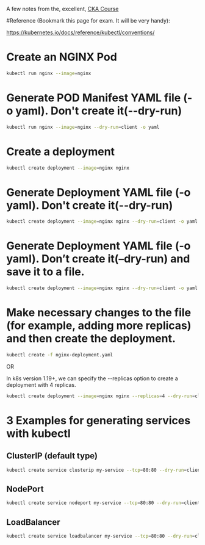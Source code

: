A few notes from the, excellent, [CKA Course](https://www.udemy.com/course/certified-kubernetes-administrator-with-practice-tests/)

#Reference (Bookmark this page for exam. It will be very handy):

https://kubernetes.io/docs/reference/kubectl/conventions/

# Create an NGINX Pod

```bash
kubectl run nginx --image=nginx
```

# Generate POD Manifest YAML file (-o yaml). Don't create it(--dry-run)

```bash
kubectl run nginx --image=nginx --dry-run=client -o yaml
```

# Create a deployment

```bash
kubectl create deployment --image=nginx nginx
```

# Generate Deployment YAML file (-o yaml). Don't create it(--dry-run)

```bash
kubectl create deployment --image=nginx nginx --dry-run=client -o yaml
```

# Generate Deployment YAML file (-o yaml). Don’t create it(–dry-run) and save it to a file.

```bash
kubectl create deployment --image=nginx nginx --dry-run=client -o yaml > nginx-deployment.yaml
```

# Make necessary changes to the file (for example, adding more replicas) and then create the deployment.

```bash
kubectl create -f nginx-deployment.yaml
```

OR

In k8s version 1.19+, we can specify the --replicas option to create a deployment with 4 replicas.

```bash
kubectl create deployment --image=nginx nginx --replicas=4 --dry-run=client -o yaml > nginx-deployment.yaml
```

# 3 Examples for generating services with kubectl

## ClusterIP (default type)

```bash
kubectl create service clusterip my-service --tcp=80:80 --dry-run=client -o yaml
```

## NodePort

```bash
kubectl create service nodeport my-service --tcp=80:80 --dry-run=client -o yaml --type=NodePort
```

## LoadBalancer

```bash
kubectl create service loadbalancer my-service --tcp=80:80 --dry-run=client -o yaml --type=LoadBalancer
```

